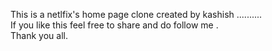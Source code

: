 This is a netlfix's home page clone created by kashish ..........
</br>
If you like this feel free to share and do follow me .
</br>
Thank you all.
</br>